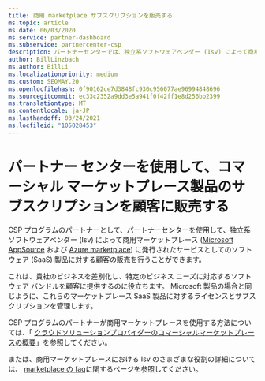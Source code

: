 ```yaml
---
title: 商用 marketplace サブスクリプションを販売する
ms.topic: article
ms.date: 06/03/2020
ms.service: partner-dashboard
ms.subservice: partnercenter-csp
description: パートナーセンターでは、独立系ソフトウェアベンダー (Isv) によって商用マーケットプレースに公開された SaaS 製品に対する顧客のサブスクリプションを販売する方法について説明します。
author: BillLinzbach
ms.author: BillLi
ms.localizationpriority: medium
ms.custom: SEOMAY.20
ms.openlocfilehash: 0f90162ce7d3848fc930c956077ae96994848696
ms.sourcegitcommit: ec33c2352a9dd3e5a941f0f42ff1e8d256bb2399
ms.translationtype: MT
ms.contentlocale: ja-JP
ms.lasthandoff: 03/24/2021
ms.locfileid: "105028453"
---
```

# <a name="use-partner-center-to-sell-customers-subscriptions-to-commercial-marketplace-products"></a>パートナー センターを使用して、コマーシャル マーケットプレース製品のサブスクリプションを顧客に販売する

CSP プログラムのパートナーとして、パートナーセンターを使用して、独立系ソフトウェアベンダー (Isv) によって商用マーケットプレース ([Microsoft AppSource](https://appsource.microsoft.com/) および [Azure marketplace](https://azuremarketplace.microsoft.com/)) に発行されたサービスとしてのソフトウェア (SaaS) 製品に対する顧客の販売を行うことができます。

これは、貴社のビジネスを差別化し、特定のビジネス ニーズに対応するソフトウェア バンドルを顧客に提供するのに役立ちます。 Microsoft 製品の場合と同じように、これらのマーケットプレース SaaS 製品に対するライセンスとサブスクリプションを管理します。

CSP プログラムのパートナーが商用マーケットプレースを使用する方法については、「 [クラウドソリューションプロバイダーのコマーシャルマーケットプレースの概要](csp-commercial-marketplace-overview.md)」を参照してください。

または、商用マーケットプレースにおける Isv のさまざまな役割の詳細については、 [marketplace の faq](/azure/marketplace/marketplace-faq-publisher-guide)に関するページを参照してください。